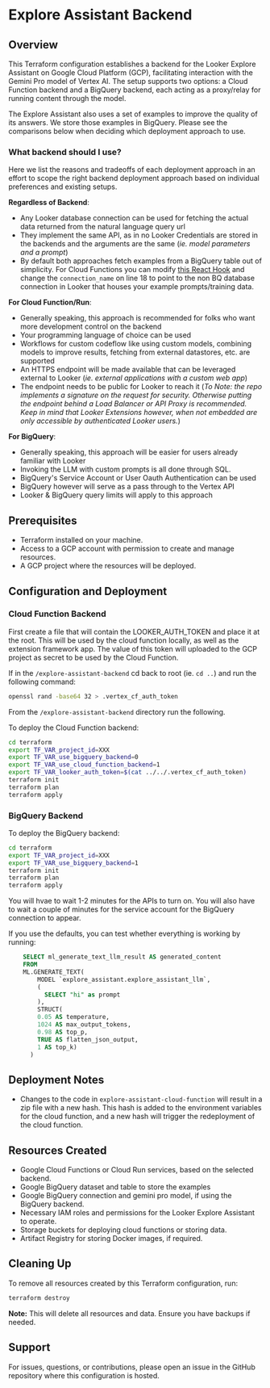 # Explore Assistant Backend

## Overview

This Terraform configuration establishes a backend for the Looker Explore Assistant on Google Cloud Platform (GCP), facilitating interaction with the Gemini Pro model of Vertex AI. The setup supports two options: a Cloud Function backend and a BigQuery backend, each acting as a proxy/relay for running content through the model.

The Explore Assistant also uses a set of examples to improve the quality of its answers. We store those examples in BigQuery. Please see the comparisons below when deciding which deployment approach to use.

### What backend should I use?

Here we list the reasons and tradeoffs of each deployment approach in an effort to scope the right backend deployment approach based on individual preferences and existing setups. 

**Regardless of Backend**:
* Any Looker database connection can be used for fetching the actual data returned from the natural language query url
* They implement the same API, as in no Looker Credentials are stored in the backends and the arguments are the same (*ie. model parameters and a prompt*)
* By default both approaches fetch examples from a BigQuery table out of simplicity. For Cloud Functions you can modify [this React Hook](../explore-assistant-extension/src/hooks/useExampleData.ts) and change the `connection_name` on line 18 to point to the non BQ database connection in Looker that houses your example prompts/training data.

**For Cloud Function/Run**:
* Generally speaking, this approach is recommended for folks who want more development control on the backend
* Your programming language of choice can be used
* Workflows for custom codeflow like using custom models, combining models to improve results, fetching from external datastores, etc. are supported
* An HTTPS endpoint will be made available that can be leveraged external to Looker (*ie. external applications with a custom web app*)
* The endpoint needs to be public for Looker to reach it (*To Note: the repo implements a signature on the request for security. Otherwise putting the endpoint behind a Load Balancer or API Proxy is recommended. Keep in mind that Looker Extensions however, when not embedded are only accessible by authenticated Looker users.*)

**For BigQuery**:
* Generally speaking, this approach will be easier for users already familiar with Looker
* Invoking the LLM with custom prompts is all done through SQL.
* BigQuery's Service Account or User Oauth Authentication can be used
* BigQuery however will serve as a pass through to the Vertex API
* Looker & BigQuery query limits will apply to this approach 

## Prerequisites

- Terraform installed on your machine.
- Access to a GCP account with permission to create and manage resources.
- A GCP project where the resources will be deployed.

## Configuration and Deployment

### Cloud Function Backend

First create a file that will contain the LOOKER_AUTH_TOKEN and place it at the root. This will be used by the cloud function locally, as well as the extension framework app. The value of this token will uploaded to the GCP project as secret to be used by the Cloud Function.

If in the `/explore-assistant-backend` cd back to root (ie. `cd ..`) and run the following command:
```bash
openssl rand -base64 32 > .vertex_cf_auth_token

```

From the `/explore-assistant-backend` directory run the following.

To deploy the Cloud Function backend:

```bash
cd terraform 
export TF_VAR_project_id=XXX
export TF_VAR_use_bigquery_backend=0
export TF_VAR_use_cloud_function_backend=1
export TF_VAR_looker_auth_token=$(cat ../../.vertex_cf_auth_token)
terraform init
terraform plan
terraform apply
```

### BigQuery Backend

To deploy the BigQuery backend:

```bash
cd terraform 
export TF_VAR_project_id=XXX
export TF_VAR_use_bigquery_backend=1
terraform init
terraform plan
terraform apply
```

You will hvae to wait 1-2 minutes for the APIs to turn on. You will also have to wait a couple of minutes for the service account for the BigQuery connection to appear.

If you use the defaults, you can test whether everything is working by running:

```sql
    SELECT ml_generate_text_llm_result AS generated_content
    FROM
    ML.GENERATE_TEXT(
        MODEL `explore_assistant.explore_assistant_llm`,
        (
          SELECT "hi" as prompt
        ),
        STRUCT(
        0.05 AS temperature,
        1024 AS max_output_tokens,
        0.98 AS top_p,
        TRUE AS flatten_json_output,
        1 AS top_k)
      )
```

## Deployment Notes

- Changes to the code in `explore-assistant-cloud-function` will result in a zip file with a new hash. This hash is added to the environment variables for the cloud function, and a new hash will trigger the redeployment of the cloud function.

## Resources Created

- Google Cloud Functions or Cloud Run services, based on the selected backend.
- Google BigQuery dataset and table to store the examples
- Google BigQuery connection and gemini pro model, if using the BigQuery backend.
- Necessary IAM roles and permissions for the Looker Explore Assistant to operate.
- Storage buckets for deploying cloud functions or storing data.
- Artifact Registry for storing Docker images, if required.

## Cleaning Up

To remove all resources created by this Terraform configuration, run:

```sh
terraform destroy
```

**Note:** This will delete all resources and data. Ensure you have backups if needed.

## Support

For issues, questions, or contributions, please open an issue in the GitHub repository where this configuration is hosted.
